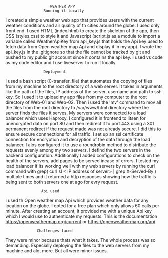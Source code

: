                         WEATHER APP
                     Running it locally
I created a simple weather web app that provides users with the current weather conditions and air quality of th cities around the globe. I used only front end. I used HTML (index.html) to create the skeleton of the app, then CSS (styles.css) to style it and Javascript (script.js as a module to import a variable called WeatherApiKey from api_key.js that holds the Api key used to fetch data from Open weather map Api and display it in my app). I wrote the api_key.js in the .gitignore so that the file cannot be tracked by git and pushed to my public git account since it contains the api key. I used vs code as my code editor and I use liveserver to run it locally.

                     Deployment
I used a bash script (0-transfer_file) that automates the copying of files from my machine to the root directory of a web server. It takes in arguments like the path of the files, IP address of the server, username and path to ssh key. So I used it to upload my app files from my computer to the root directory of Web-01 and Web-02. Then i used the 'mv' command to mov all the files from the root directory to /var/www/html directory where the server finds the files it serves. My servers were connected to a load balancer which uses Haproxy. I configured it in frontend to litsen for unencrypted data on port 80 and then redirect it to port 443 using a 301 permanent redirect if the request made was not already secure. I did this to ensure secure connnections for all traffic. I set up an ssl certificate connection for encryption and decryption of the data through the load balancer. I alos configured it to use a roundrobin method to distribute the requests evenly among my two servers. I defind the two servers in the backend configuration. Additionally I added configurations to check on the health of the servers, add pages to be served incase of errors. I tested my load balancer if its working well with my web servers by running the curl command with grep( curl sI < IP address of server> | grep X-Served-By ) multiple times and it returned a http responses showing how the traffic is being sent to both servers one at ago for evry request.

                    Api used
I used th Open weather map Api which provides weather data for any location on the globe. I opted for  a free plan which only allows 60 calls per minute. After creating an account, it provided me with a unique Api key which I would use to authenticate my requests. This is the documentation https://openweathermap.org/current or https://openweathermap.org/api. 

                  Challenges faced
They were minor because thats what it takes. The whole process was so demanding. Especially deploying the files to the web servers from my machine and alot more. But all were minor issues.

                 



